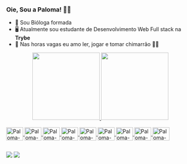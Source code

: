 ### Oie, Sou a Paloma! 🌻✨

- 🌱 Sou Bióloga formada
- 🖥️ Atualmente sou estudante de Desenvolvimento Web Full stack na **Trybe** 
- 💛 Nas horas vagas eu amo ler, jogar e tomar chimarrão 🧉🧉

<div align="center">
  <a href="https://github.com/PalomaWink">
  <img height="180em" src="https://github-readme-stats.vercel.app/api?username=palomawink&show_icons=true&theme=radical&include_all_commits=true&count_private=true"/>
  <img height="180em" src="https://github-readme-stats.vercel.app/api/top-langs/?username=palomawink&layout=compact&langs_count=7&theme=radical"/>
</div>

<div style="display: inline_block"><br>
  <img align="center" alt="Paloma-JS" height="35" width="45" src="https://cdn.jsdelivr.net/gh/devicons/devicon/icons/javascript/javascript-original.svg">
  <img align="center" alt="Paloma-Python" height="35" width="45" src="https://cdn.jsdelivr.net/gh/devicons/devicon/icons/python/python-original.svg">
  <img align="center" alt="Paloma-React" height="35" width="45" src="https://cdn.jsdelivr.net/gh/devicons/devicon/icons/react/react-original.svg">
  <img align="center" alt="Paloma-HTML" height="35" width="45" src="https://cdn.jsdelivr.net/gh/devicons/devicon/icons/html5/html5-original.svg">
  <img align="center" alt="Paloma-CSS" height="35" width="45" src="https://cdn.jsdelivr.net/gh/devicons/devicon/icons/css3/css3-original.svg">
  <img align="center" alt="Paloma-NodeJs" height="35" width="45" src="https://cdn.jsdelivr.net/gh/devicons/devicon/icons/nodejs/nodejs-original.svg">
  <img align="center" alt="Paloma-Docker" height="35" width="45" src="https://cdn.jsdelivr.net/gh/devicons/devicon/icons/docker/docker-original.svg">
  <img align="center" alt="Paloma-MongoDB" height="35" width="45" src="https://cdn.jsdelivr.net/gh/devicons/devicon/icons/mongodb/mongodb-original.svg">
  <img align="center" alt="Paloma-Typescript" height="35" width="45" src="https://cdn.jsdelivr.net/gh/devicons/devicon/icons/typescript/typescript-original.svg">
</div>

##
<div>
  <a href="https://www.linkedin.com/in/paloma-wink" target="_blank"><img src="https://img.shields.io/badge/LinkedIn-0077B5?style=for-the-badge&logo=linkedin&logoColor=white" target="_blank"></a>  
  <a href="https://www.instagram.com/paloma.wink/?hl=pt-br" target="_blank"><img src="https://img.shields.io/badge/Instagram-E4405F?style=for-the-badge&logo=instagram&logoColor=white"></a>
</div>
